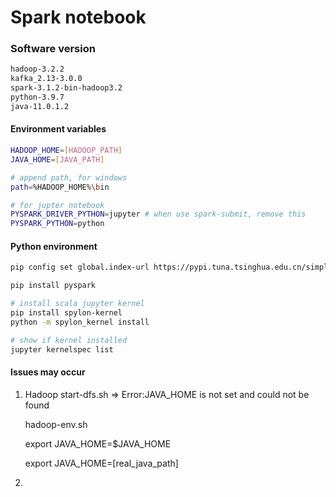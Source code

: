 # Spark notebook

### Software version

```bash
hadoop-3.2.2
kafka_2.13-3.0.0
spark-3.1.2-bin-hadoop3.2
python-3.9.7
java-11.0.1.2
```



#### Environment variables

```bash
HADOOP_HOME=[HADOOP_PATH]
JAVA_HOME=[JAVA_PATH]

# append path, for windows
path=%HADOOP_HOME%\bin

# for jupter notebook
PYSPARK_DRIVER_PYTHON=jupyter # when use spark-submit, remove this
PYSPARK_PYTHON=python
```



#### Python environment

```bash
pip config set global.index-url https://pypi.tuna.tsinghua.edu.cn/simple

pip install pyspark

# install scala jupyter kernel
pip install spylon-kernel
python -m spylon_kernel install

# show if kernel installed
jupyter kernelspec list
```



#### Issues may occur

1. Hadoop start-dfs.sh => Error:JAVA_HOME is not set and could not be found

   hadoop-env.sh

   export JAVA_HOME=$JAVA_HOME

   export JAVA_HOME=[real_java_path]

2. 